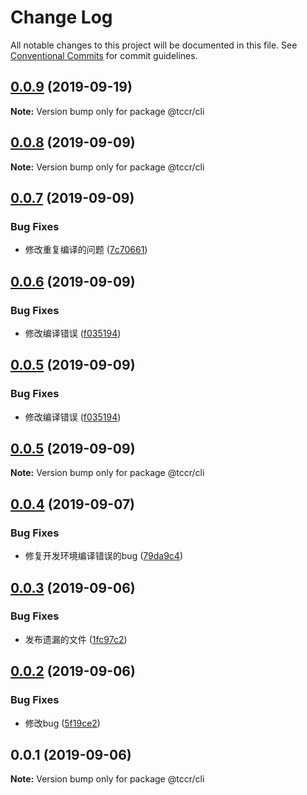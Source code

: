 # Change Log

All notable changes to this project will be documented in this file.
See [Conventional Commits](https://conventionalcommits.org) for commit guidelines.

## [0.0.9](https://github.com/SealUI/tc/compare/@tccr/cli@0.0.8...@tccr/cli@0.0.9) (2019-09-19)

**Note:** Version bump only for package @tccr/cli





## [0.0.8](https://github.com/SealUI/tc/compare/@tccr/cli@0.0.7...@tccr/cli@0.0.8) (2019-09-09)

**Note:** Version bump only for package @tccr/cli





## [0.0.7](https://github.com/SealUI/tc/compare/@tccr/cli@0.0.6...@tccr/cli@0.0.7) (2019-09-09)


### Bug Fixes

* 修改重复编译的问题 ([7c70661](https://github.com/SealUI/tc/commit/7c70661))





## [0.0.6](https://github.com/SealUI/tc/compare/@tccr/cli@0.0.5...@tccr/cli@0.0.6) (2019-09-09)


### Bug Fixes

* 修改编译错误 ([f035194](https://github.com/SealUI/tc/commit/f035194))





## [0.0.5](https://github.com/SealUI/tc/compare/@tccr/cli@0.0.5...@tccr/cli@0.0.5) (2019-09-09)


### Bug Fixes

* 修改编译错误 ([f035194](https://github.com/SealUI/tc/commit/f035194))





## [0.0.5](https://github.com/SealUI/tc/compare/@tccr/cli@0.0.4...@tccr/cli@0.0.5) (2019-09-09)

**Note:** Version bump only for package @tccr/cli





## [0.0.4](https://github.com/SealUI/tc/compare/@tccr/cli@0.0.3...@tccr/cli@0.0.4) (2019-09-07)


### Bug Fixes

* 修复开发环境编译错误的bug ([79da9c4](https://github.com/SealUI/tc/commit/79da9c4))





## [0.0.3](https://github.com/SealUI/tc/compare/@tccr/cli@0.0.2...@tccr/cli@0.0.3) (2019-09-06)


### Bug Fixes

* 发布遗漏的文件 ([1fc97c2](https://github.com/SealUI/tc/commit/1fc97c2))





## [0.0.2](https://github.com/SealUI/tc/compare/@tccr/cli@0.0.1...@tccr/cli@0.0.2) (2019-09-06)


### Bug Fixes

* 修改bug ([5f19ce2](https://github.com/SealUI/tc/commit/5f19ce2))





## 0.0.1 (2019-09-06)

**Note:** Version bump only for package @tccr/cli
